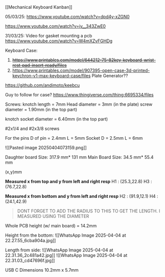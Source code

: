 [[Mechanical Keyboard Kanban]]

05/03/25:
https://www.youtube.com/watch?v=dpd4y-xZGN0

https://www.youtube.com/watch?v=iv__343ZwE0

31/03/25:
Video for gasket mounting a pcb
https://www.youtube.com/watch?v=W4mXZvFGHDg


Keyboard Case:
1. ~~https://www.printables.com/model/644212-75-82key-keyboard-wrist-rest-pad-insert-ready/files~~
2. https://www.printables.com/model/907395-open-case-3d-printed-keychron-v1-max-keyboard-case/files
Plate Generator??

https://github.com/andimoto/keebcu

Guy to follow for case?
https://www.thingiverse.com/thing:6695334/files

Screws:
knotch length = 7mm
Head diameter = 3mm (in the plate)
screw diameter = 1.90mm (in the top part)

knotch socket diameter = 6.40mm (in the top part)

#2x1/4 and #2x3/8 screws

For the pins
D of pin = 2.4mm     L = 5mm
Socket
D = 2.5mm    L = 6mm

![[Pasted image 20250404073159.png]]


Daughter board Size: 317.9 mm* 131 mm
Main Board Size: 34.5 mm* 55.4 mm

(x,y)mm

**Measured x from top and y from left and right resp**
H1 : (25.3,22.8)
H3 : (76.7,22.8)

**Measured x from bottom and y from left and right resp**
H2 : (91.9,12.1)
H4 : (24.1,42.9)

> DONT FORGET TO ADD THE RADIUS TO THIS TO GET THE LENGTH.
> I MEASURED USING THE DIAMETER


Whole PCB height (w/ main board) = 14.2mm

Height from the bottom:
![[WhatsApp Image 2025-04-04 at 22.27.55_6cba904a.jpg]]


Length from side:
![[WhatsApp Image 2025-04-04 at 22.31.36_2c481a42.jpg]]
![[WhatsApp Image 2025-04-04 at 22.31.03_cd47696f.jpg]]


USB C Dimensions 10.2mm x 5.7mm